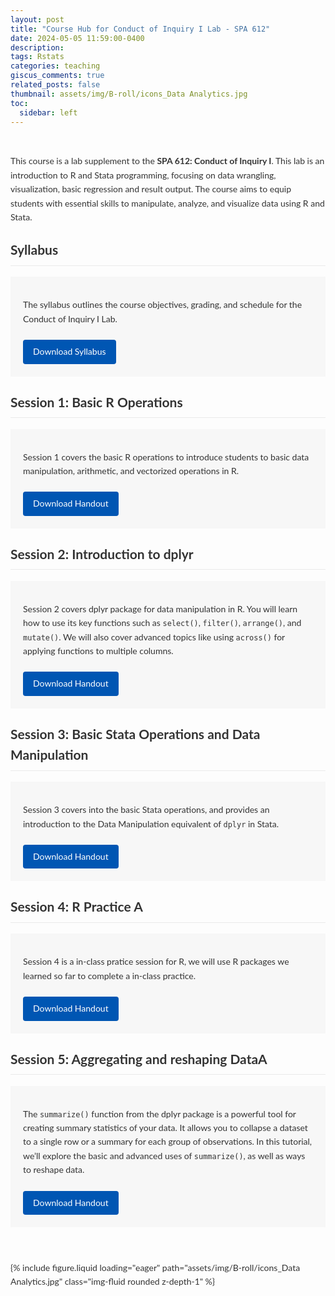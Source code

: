 ```yaml
---
layout: post
title: "Course Hub for Conduct of Inquiry I Lab - SPA 612"
date: 2024-05-05 11:59:00-0400
description:
tags: Rstats
categories: teaching
giscus_comments: true
related_posts: false
thumbnail: assets/img/B-roll/icons_Data Analytics.jpg
toc:
  sidebar: left
---
```


<!-- Include Lato Font -->
<link rel="stylesheet" href="https://fonts.googleapis.com/css2?family=Lato&display=swap">

<style>
  body {
    font-family: 'Lato', sans-serif;
    line-height: 1.6;
    color: #333;
  }
  h2, h3 {
    margin-top: 1.5rem;
    border-bottom: 1px solid #eaeaea;
    padding-bottom: 0.5rem;
  }
  /* Removed the max-width and auto margin */
  .post-content {
    margin: none;  /* Minimally inset from left & right */
    padding: 1rem 0; /* Additional vertical padding */
  }
  .resource-section {
    background: #f7f7f7;
    padding: 20px;
    border-radius: none;
    margin-bottom: 1.5rem;
  }
  .download-btn {
    display: inline-block;
    padding: 8px 16px;
    background-color: #0056b3;
    color: #fff;
    text-decoration: none;
    border-radius: 4px;
    transition: background-color 0.3s ease;
    margin-top: 0.5rem;
  }
  .download-btn:hover {
    background-color: #003f7f;
  }
</style>

<div class="post-content">
  <p>This course is a lab supplement to the <strong>SPA 612: Conduct of Inquiry I</strong>. This lab is an introduction to R and Stata programming, focusing on data wrangling, visualization, basic regression and result output. The course aims to equip students with essential skills to manipulate, analyze, and visualize data using R and Stata.</p>

  <h2>Syllabus</h2>
  <div class="resource-section">
    <p>The syllabus outlines the course objectives, grading, and schedule for the Conduct of Inquiry I Lab.</p>
    <a href="/assets/pdf/conduct_1_lab/SPA_096_Conduct_of_inquiry_Lab.pdf" class="download-btn" target="_blank" rel="noopener noreferrer">
      Download Syllabus
    </a>
  </div>

  <h2>Session 1: Basic R Operations</h2>
  <div class="resource-section">
    <p>Session 1 covers the basic R operations to introduce students to basic data manipulation, arithmetic, and vectorized operations in R.</p>
    <a href="/assets/pdf/conduct_1_lab/Session 1 Handout.pdf" class="download-btn" target="_blank" rel="noopener noreferrer">
      Download Handout
    </a>
  </div>
  <h2>Session 2: Introduction to dplyr</h2>
  <div class="resource-section">
    <p>Session 2 covers dplyr package for data manipulation in R. You will learn how to use its key functions such as <code>select()</code>, <code>filter()</code>, <code>arrange()</code>, and <code>mutate()</code>. We will also cover advanced topics like using <code>across()</code> for applying functions to multiple columns.</p>
    <a href="/assets/pdf/conduct_1_lab/Session 2 Handout.pdf" class="download-btn" target="_blank" rel="noopener noreferrer">
      Download Handout
    </a>
  </div>
    <h2>Session 3: Basic Stata Operations and Data Manipulation</h2>
  <div class="resource-section">
    <p>Session 3 covers into the basic Stata operations, and provides an introduction to the Data Manipulation equivalent of <code>dplyr</code> in Stata.</p>
    <a href="/assets/pdf/conduct_1_lab/Session 3 Handout.pdf" class="download-btn" target="_blank" rel="noopener noreferrer">
      Download Handout
    </a>
  </div>
    <h2>Session 4: R Practice A </h2>
  <div class="resource-section">
    <p>Session 4 is a in-class pratice session for R, we will use R packages we learned so far to complete a in-class practice.</p>
    <a href="/assets/pdf/conduct_1_lab/Session 4 Handout.pdf" class="download-btn" target="_blank" rel="noopener noreferrer">
      Download Handout
    </a>
  </div>
    <h2>Session 5: Aggregating and reshaping DataA </h2>
  <div class="resource-section">
    <p>The <code>summarize()</code> function from the dplyr package is a powerful tool for creating summary statistics of your data. It allows you to collapse a dataset to a single row or a summary for each group of observations. In this tutorial, we’ll explore the basic and advanced uses of <code>summarize()</code>, as well as ways to reshape data.</p>
    <a href="/assets/pdf/conduct_1_lab/Session 5 Handout.pdf" class="download-btn" target="_blank" rel="noopener noreferrer">
      Download Handout
    </a>
  </div>
</div>

{% include figure.liquid loading="eager" path="assets/img/B-roll/icons_Data Analytics.jpg" class="img-fluid rounded z-depth-1" %}
